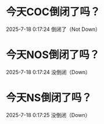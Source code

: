 # 今天COC倒闭了吗？

2025-7-18 0:17:24 倒闭了（Not Down）

# 今天NOS倒闭了吗？

2025-7-18 0:17:24 没倒闭（Down）

# 今天NS倒闭了吗？

2025-7-18 0:17:25 没倒闭（Down）

